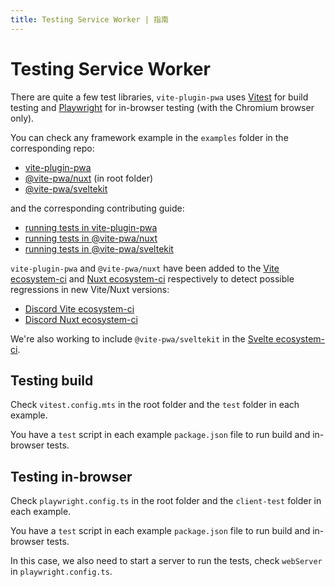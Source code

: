 ```yaml
---
title: Testing Service Worker | 指南
---
```


# Testing Service Worker

There are quite a few test libraries, `vite-plugin-pwa` uses [Vitest](https://vitest.dev/) for build testing and [Playwright](https://playwright.dev/) for in-browser testing (with the Chromium browser only).

You can check any framework example in the `examples` folder in the corresponding repo:
- [vite-plugin-pwa](https://github.com/vite-pwa/vite-plugin-pwa/tree/main/examples)
- [@vite-pwa/nuxt](https://github.com/vite-pwa/nuxt) (in root folder)
- [@vite-pwa/sveltekit](https://github.com/vite-pwa/sveltekit/tree/main/examples)

and the corresponding contributing guide:
- [running tests in vite-plugin-pwa](https://github.com/vite-pwa/vite-plugin-pwa/blob/main/CONTRIBUTING.md#running-tests)
- [running tests in @vite-pwa/nuxt](https://github.com/vite-pwa/nuxt/blob/main/CONTRIBUTING.md#running-tests)
- [running tests in @vite-pwa/sveltekit](https://github.com/vite-pwa/sveltekit/blob/main/CONTRIBUTING.md#running-tests)

`vite-plugin-pwa` and `@vite-pwa/nuxt` have been added to the [Vite ecosystem-ci](https://github.com/vitejs/vite-ecosystem-ci) and [Nuxt ecosystem-ci](https://github.com/nuxt/ecosystem-ci) respectively to detect possible regressions in new Vite/Nuxt versions:
- [Discord Vite ecosystem-ci](https://discord.com/channels/804011606160703521/928398470086291456)
- [Discord Nuxt ecosystem-ci](https://discord.com/channels/473401852243869706/1098558476483055656)

We're also working to include `@vite-pwa/sveltekit` in the [Svelte ecosystem-ci](https://github.com/sveltejs/svelte-ecosystem-ci).

## Testing build

Check `vitest.config.mts` in the root folder and the `test` folder in each example.

You have a `test` script in each example `package.json` file to run build and in-browser tests.

## Testing in-browser

Check `playwright.config.ts` in the root folder and the `client-test` folder in each example.

You have a `test` script in each example `package.json` file to run build and in-browser tests.

In this case, we also need to start a server to run the tests, check `webServer` in `playwright.config.ts`.
